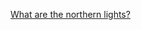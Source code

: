 [What are the northern lights?](https://www.space.com/15139-northern-lights-auroras-earth-facts-sdcmp.html)
